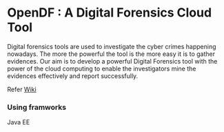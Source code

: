 OpenDF : A Digital Forensics Cloud Tool
======

Digital forensics tools are used to investigate the cyber crimes happening nowadays. The more the powerful the tool is the more easy it is to gather evidences. Our aim is to develop a powerful Digital Forensics tool with the power of the cloud computing to enable the investigators mine the evidences effectively and report successfully.

Refer [Wiki](https://github.com/scorelab/OpenDF/wiki) 

### Using framworks
Java EE
